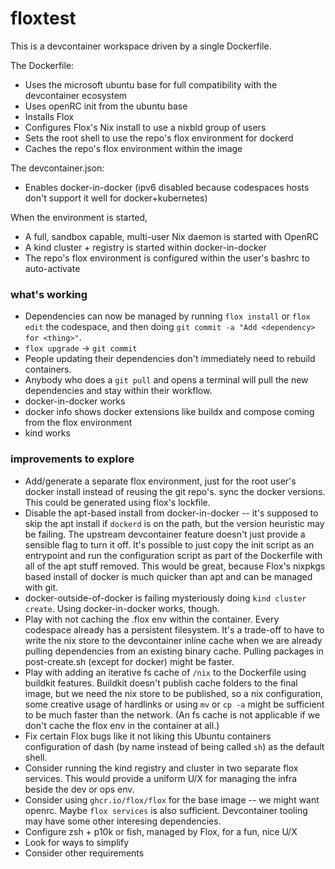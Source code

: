 # floxtest

This is a devcontainer workspace driven by a single Dockerfile.

The Dockerfile:
- Uses the microsoft ubuntu base for full compatibility with the devcontainer ecosystem
- Uses openRC init from the ubuntu base
- Installs Flox
- Configures Flox's Nix install to use a nixbld group of users
- Sets the root shell to use the repo's flox environment for dockerd
- Caches the repo's flox environment within the image

The devcontainer.json:
- Enables docker-in-docker (ipv6 disabled because codespaces hosts don't support it well for docker+kubernetes)

When the environment is started,
- A full, sandbox capable, multi-user Nix daemon is started with OpenRC
- A kind cluster + registry is started within docker-in-docker
- The repo's flox environment is configured within the user's bashrc to auto-activate

### what's working
- Dependencies can now be managed by running `flox install` or `flox edit`
  the codespace, and then doing `git commit -a "Add <dependency> for <thing>"`.
- `flox upgrade` -> `git commit`
- People updating their dependencies don't immediately need to rebuild containers.
- Anybody who does a `git pull` and opens a terminal will pull the new dependencies
  and stay within their workflow.
- docker-in-docker works
- docker info shows docker extensions like buildx and compose coming from the flox environment
- kind works

### improvements to explore
- Add/generate a separate flox environment, just for the root user's docker install
  instead of reusing the git repo's. sync the docker versions.
  This could be generated using flox's lockfile.
- Disable the apt-based install from docker-in-docker -- it's supposed to skip
  the apt install if `dockerd` is on the path, but the version heuristic may be failing.
  The upstream devcontainer feature doesn't just provide a sensible flag to turn it off.
  It's possible to just copy the init script as an entrypoint and run the configuration script
  as part of the Dockerfile with all of the apt stuff removed.
  This would be great, because Flox's nixpkgs based install of docker is much quicker
  than apt and can be managed with git.
- docker-outside-of-docker is failing mysteriously doing `kind cluster create`.
  Using docker-in-docker works, though.
- Play with not caching the .flox env within the container. Every codespace already
  has a persistent filesystem. It's a trade-off to have to write the nix store to the
  devcontainer inline cache when we are already pulling dependencies from an existing binary cache.
  Pulling packages in post-create.sh (except for docker) might be faster.
- Play with adding an iterative fs cache of `/nix` to the Dockerfile using buildkit
  features. Buildkit doesn't publish cache folders to the final image, but we need
  the nix store to be published, so a nix configuration, some creative usage of hardlinks
  or using `mv` or `cp -a` might be sufficient to be much faster than the network.
  (An fs cache is not applicable if we don't cache the flox env in the container at all.)
- Fix certain Flox bugs like it not liking this Ubuntu containers configuration of
  dash (by name instead of being called `sh`) as the default shell.
- Consider running the kind registry and cluster in two separate flox services.
  This would provide a uniform U/X for managing the infra beside the dev or ops env.
- Consider using `ghcr.io/flox/flox` for the base image -- we might want openrc.
  Maybe `flox services` is also sufficient.
  Devcontainer tooling may have some other interesing dependencies.
- Configure zsh + p10k or fish, managed by Flox, for a fun, nice U/X
- Look for ways to simplify
- Consider other requirements
